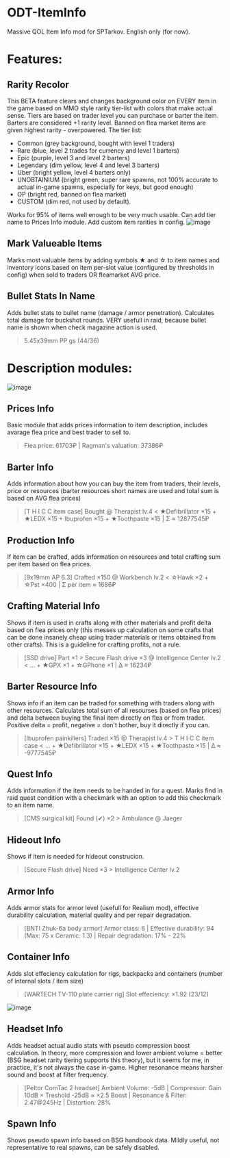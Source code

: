 # ODT-ItemInfo
Massive QOL Item Info mod for SPTarkov.
English only (for now).


# Features: 

## Rarity Recolor
This BETA feature clears and changes background color on EVERY item in the game based on MMO style rarity tier-list with colors that make actual sense. 
Tiers are based on trader level you can purchase or barter the item. 
Barters are considered +1 rarity level. 
Banned on flea market items are given highest rarity - overpowered. 
The tier list: 
* Common (grey background, bought with level 1 traders) 
* Rare (blue, level 2 trades for currency and level 1 barters) 
* Epic (purple, level 3 and level 2 barters) 
* Legendary (dim yellow, level 4 and level 3 barters) 
* Uber (bright yellow, level 4 barters only) 
* UNOBTAINIUM (bright green, super rare spawns, not 100% accurate to actual in-game spawns, especially for keys, but good enough) 
* OP (bright red, banned on flea market) 
* CUSTOM (dim red, not used by default). 

Works for 95% of items well enough to be very much usable. Can add tier name to Prices Info module. Add custom item rarities in config. 
![image](https://user-images.githubusercontent.com/33424002/215009820-772c0b0a-3659-4923-8b63-266ce0d05bd5.png)


## Mark Valueable Items
Marks most valuable items by adding symbols ★ and ☆ to item names and inventory icons based on item per-slot value (configured by thresholds in config) when sold to traders OR fleamarket AVG price.

## Bullet Stats In Name
Adds bullet stats to bullet name (damage / armor penetration). Calculates total damage for buckshot rounds. VERY usefull in raid, because bullet name is shown when check magazine action is used.
> 5.45x39mm PP gs (44/36)

# Description modules:

![image](https://user-images.githubusercontent.com/33424002/215010036-daafcc4c-760a-4750-91ad-372e3206ee97.png)


## Prices Info
Basic module that adds prices information to item description, includes avarage flea price and best trader to sell to.
> Flea price: 61703₽ | Ragman's valuation: 37386₽

## Barter Info
Adds information about how you can buy the item from traders, their levels, price or resources (barter resources short names are used and total sum is based on AVG flea prices)
> [T H I C C item case] Bought @ Therapist lv.4 < ★Defibrillator ×15 + ★LEDX ×15 + Ibuprofen ×15 + ★Toothpaste ×15 | Σ ≈ 12877545₽

## Production Info
If item can be crafted, adds information on resources and total crafting sum per item based on flea prices.
> [9x19mm AP 6.3] Crafted ×150 @ Workbench lv.2 < ☆Hawk ×2 + ☆Pst ×400 | Σ per item ≈ 1686₽

## Crafting Material Info
Shows if item is used in crafts along with other materials and profit delta based on flea prices only (this messes up calculation on some crafts that can be done insanely cheap using trader materials or items obtained from other crafts). This is a guideline for crafting profits, not a rule.
> [SSD drive] Part ×1 > Secure Flash drive ×3 @ Intelligence Center lv.2 < … + ★GPX ×1 + ☆GPhone ×1 | Δ ≈ 16234₽

## Barter Resource Info
Shows info if an item can be traded for something with traders along with other resources. Calculates total sum of all resourses (based on flea prices) and delta between buying the final item directly on flea or from trader. Positive delta = profit, negative = don't bother, buy it directly if you can.
> [Ibuprofen painkillers] Traded ×15 @ Therapist lv.4 > T H I C C item case < … + ★Defibrillator ×15 + ★LEDX ×15 + ★Toothpaste ×15 | Δ ≈ -9777545₽

## Quest Info
Adds information if the item needs to be handed in for a quest. Marks find in raid quest condition with a checkmark with an option to add this checkmark to an item name.
> [CMS surgical kit] Found (✔) ×2 > Ambulance @ Jaeger

## Hideout Info
Shows if item is needed for hideout construcion.
> [Secure Flash drive] Need ×3 > Intelligence Center lv.2

## Armor Info
Adds armor stats for armor level (usefull for Realism mod), effective durability calculation, material quality and per repair degradation.
> [BNTI Zhuk-6a body armor] Armor class: 6 | Effective durability: 94 (Max: 75 x Ceramic: 1.3) | Repair degradation: 17% - 22%

## Container Info
Adds slot effeciency calculation for rigs, backpacks and containers (number of internal slots / item size)
> [WARTECH TV-110 plate carrier rig] Slot effeciency: ×1.92 (23/12)

![image](https://user-images.githubusercontent.com/33424002/215010328-c6fe2241-6e35-4c2c-908f-c59c4b523d32.png)

## Headset Info
Adds headset actual audio stats with pseudo compression boost calculation. In theory, more compression  and lower ambient volume = better (BSG headset rarity tiering supports this theory), but it seems for me, in practice, it's not always the case in-game. Higher resonance means harsher sound and boost at filter frequency.
> [Peltor ComTac 2 headset] Ambient Volume: -5dB | Compressor: Gain 10dB × Treshold -25dB ≈ ×2.5 Boost | Resonance & Filter: 2.47@245Hz | Distortion: 28%

## Spawn Info
Shows pseudo spawn info based on BSG handbook data. Mildly useful, not representative to real spawns, can be safely disabled.
